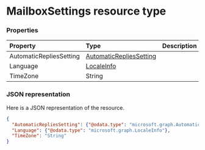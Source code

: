 # MailboxSettings resource type




### Properties
| Property	   | Type	|Description|
|:---------------|:--------|:----------|
|AutomaticRepliesSetting|[AutomaticRepliesSetting](automaticrepliessetting.md)||
|Language|[LocaleInfo](localeinfo.md)||
|TimeZone|String||

### JSON representation

Here is a JSON representation of the resource.

<!-- {
  "blockType": "resource",
  "optionalProperties": [

  ],
  "@odata.type": "microsoft.graph.MailboxSettings"
}-->

```json
{
  "AutomaticRepliesSetting": {"@odata.type": "microsoft.graph.AutomaticRepliesSetting"},
  "Language": {"@odata.type": "microsoft.graph.LocaleInfo"},
  "TimeZone": "String"
}

```

<!-- uuid: 8fcb5dbc-d5aa-4681-8e31-b001d5168d79
2015-10-25 14:57:30 UTC -->
<!-- {
  "type": "#page.annotation",
  "description": "MailboxSettings resource",
  "keywords": "",
  "section": "documentation",
  "tocPath": ""
}-->